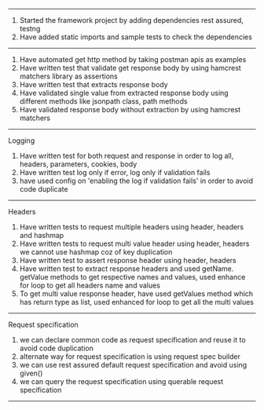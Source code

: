 ----------
1. Started the framework project by adding dependencies rest assured, testng
2. Have added static imports and sample tests to check the dependencies
----------
1. Have automated get http method by taking postman apis as examples
2. Have written test that validate get response body by using hamcrest matchers library as assertions
3. Have written test that extracts response body
4. Have validated single value from extracted response body using different methods like jsonpath class,
path methods
5. Have validated response body without extraction by using hamcrest matchers
---------
Logging
1. Have written test for both request and response in order to log all, headers, parameters, cookies, body
2. Have written test log only if error, log only if validation fails
3. have used config on 'enabling the log if validation fails' in order to avoid code duplicate
----------
Headers
1. Have written tests to request multiple headers using header, headers and hashmap
2. Have written tests to request multi value header using header, headers we cannot use hashmap coz of
key duplication
3. Have written test to assert response header using header, headers
4. Have written test to extract response headers and used getName. getValue methods to get respective
names and values, used enhance for loop to get all headers name and values
5. To get multi value response header, have used getValues method which has return type as list, 
used enhanced for loop to get all the multi values
---------
Request specification
1. we can declare common code as request specification and reuse it to avoid code duplication
2. alternate way for request specification is using request spec builder
3. we can use rest assured default request specification and avoid using given()
4. we can query the request specification using querable request specification
--------
